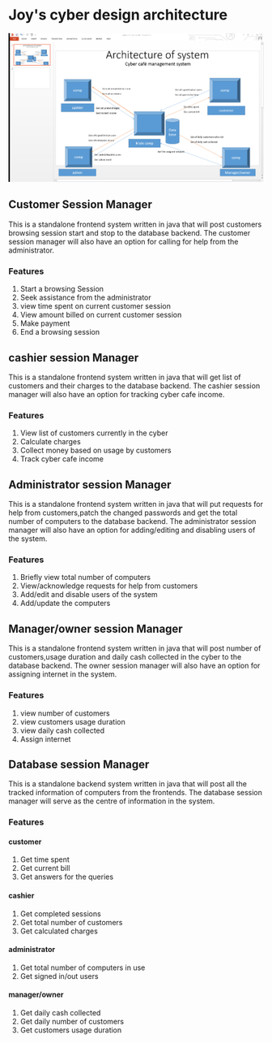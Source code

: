 # Joy's cyber design architecture
![Computer communications in a cyber](model.png)

## Customer Session Manager
This is a standalone frontend system written in java that will post customers browsing session start and stop to the database backend.
The customer session manager will also have an option for calling for help from the administrator.
### Features
1. Start a browsing Session
2. Seek assistance from the administrator
3. view time spent on current customer session
4. View amount billed on current customer session
5. Make payment
6. End a browsing session

## cashier session Manager
This is a standalone frontend system written in java that will get list of customers and their charges to the database backend.
The cashier session manager will also have an option for tracking cyber cafe income.
### Features
1. View list of customers currently in the cyber
2. Calculate charges
3. Collect money based on usage by customers
4. Track cyber cafe income

## Administrator session Manager
This is a standalone frontend system written in java that will put requests for help from customers,patch the changed passwords and get the total number of computers to the database backend.
The administrator session manager will also have an option for adding/editing and disabling users of the system.
### Features
1. Briefly view total number of computers
2. View/acknowledge requests for help from customers
3. Add/edit and disable users of the system
4. Add/update the computers

## Manager/owner session Manager
This is a standalone frontend system written in java that will post number of customers,usage duration and daily cash collected in the cyber to the database backend.
The owner session manager will also have an option for assigning internet in the system.
### Features
1. view number of customers
2. view customers usage duration
3. view daily cash collected
4. Assign internet

## Database session Manager
This is a standalone backend system written in java that will post all the tracked information of computers from the frontends.
The database session manager will serve as the centre of information in the system.
### Features
#### customer
1. Get time spent
2. Get current bill
3. Get answers for the queries
#### cashier
1. Get completed sessions
2. Get total number of customers
3. Get calculated charges
#### administrator
1. Get total number of computers in use
2. Get signed in/out users
#### manager/owner
1. Get daily cash collected
2. Get daily number of customers
3. Get customers usage duration





